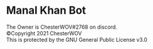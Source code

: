 # Manal Khan Bot
The Owner is ChesterWOV#2768 on discord. <br>
©Copyright 2021 ChesterWOV <br>
This is protected by the GNU General Public License v3.0
